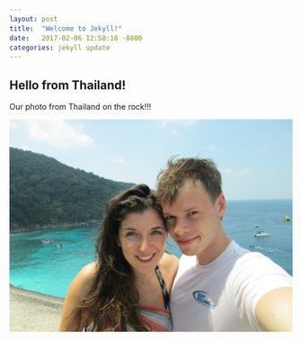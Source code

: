```yaml
---
layout: post
title:  "Welcome to Jekyll!"
date:   2017-02-06 12:58:18 -0800
categories: jekyll update
---
```


## Hello from Thailand!

Our photo from Thailand on the rock!!!

!["Thailand"](/assets/posts/2017-02-06-welcome-to-jekyll/thailand.JPG)